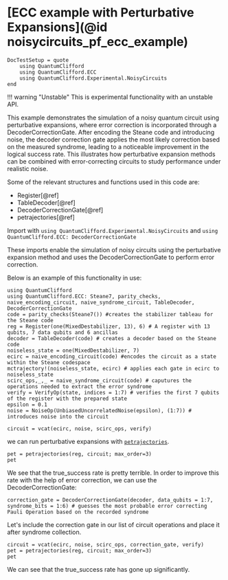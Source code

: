 # [ECC example with Perturbative Expansions](@id noisycircuits_pf_ecc_example)

```@meta
DocTestSetup = quote
    using QuantumClifford
    using QuantumClifford.ECC
    using QuantumClifford.Experimental.NoisyCircuits
end
``` 

!!! warning "Unstable"
    This is experimental functionality with an unstable API.

This example demonstrates the simulation of a noisy quantum circuit using perturbative expansions, where error correction is incorporated through a DecoderCorrectionGate. After encoding the Steane code and introducing noise, the decoder correction gate applies the most likely correction based on the measured syndrome, leading to a noticeable improvement in the logical success rate. This illustrates how perturbative expansion methods can be combined with error-correcting circuits to study performance under realistic noise.

Some of the relevant structures and functions used in this code are:
 - Register[@ref]
 - TableDecoder[@ref]
 - DecoderCorrectionGate[@ref] 
 - petrajectories[@ref]

Import with
`using QuantumClifford.Experimental.NoisyCircuits` and `using QuantumClifford.ECC: DecoderCorrectionGate`

These imports enable the simulation of noisy circuits using the perturbative expansion method and uses the DecoderCorrectionGate to perform error correction.

Below is an example of this functionality in use:


```@example 1
using QuantumClifford
using QuantumClifford.ECC: Steane7, parity_checks, naive_encoding_circuit, naive_syndrome_circuit, TableDecoder, DecoderCorrectionGate
code = parity_checks(Steane7()) #creates the stabilizer tableau for the Steane code
reg = Register(one(MixedDestabilizer, 13), 6) # A register with 13 qubits, 7 data qubits and 6 ancillas
decoder = TableDecoder(code) # creates a decoder based on the Steane code
noiseless_state = one(MixedDestabilizer, 7)
ecirc = naive_encoding_circuit(code) #encodes the circuit as a state within the Steane codespace
mctrajectory!(noiseless_state, ecirc) # applies each gate in ecirc to noiseless_state
scirc_ops,_,_ = naive_syndrome_circuit(code) # caputures the operations needed to extract the error syndrome
verify = VerifyOp(state, indices = 1:7) # verifies the first 7 qubits of the register with the prepared state
epsilon = 0.1
noise = NoiseOp(UnbiasedUncorrelatedNoise(epsilon), (1:7)) # introduces noise into the circuit

circuit = vcat(ecirc, noise, scirc_ops, verify) 
```
we can run perturbative expansions with [`petrajectories`](@ref).
```@example 1
pet = petrajectories(reg, circuit; max_order=3)
pet
```
We see that the true_success rate is pretty terrible.
In order to improve this rate with the help of error correction, we can use the DecoderCorrectionGate:

```@example 1
correction_gate = DecoderCorrectionGate(decoder, data_qubits = 1:7, syndrome_bits = 1:6) # guesses the most probable error correcting Pauli Operation based on the recorded syndrome
```
Let's include the correction gate in our list of circuit operations and place it after syndrome collection.
```@example 1
circuit = vcat(ecirc, noise, scirc_ops, correction_gate, verify) 
pet = petrajectories(reg, circuit; max_order=3)
pet
```
We can see that the true_success rate has gone up significantly.